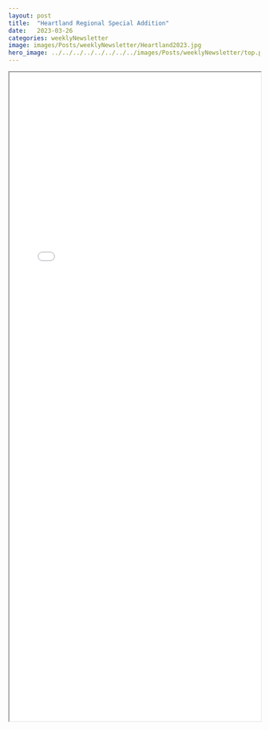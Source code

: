 ```yaml
---
layout: post
title:  "Heartland Regional Special Addition"
date:   2023-03-26
categories: weeklyNewsletter
image: images/Posts/weeklyNewsletter/Heartland2023.jpg
hero_image: ../../../../../../../../images/Posts/weeklyNewsletter/top.png
---
```


<iframe src="{{ site.baseurl }}/BroncoBulletin/The Broncobots Bulletin Heartland Regional - Special Edition.pdf" width="100%" height="1300em">
    </iframe>

